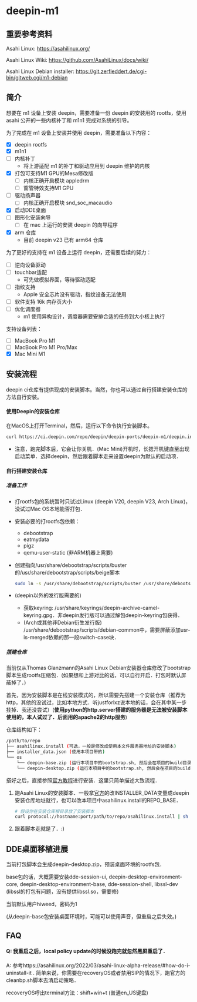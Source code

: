 # deepin-m1

## 重要参考资料

Asahi Linux: https://asahilinux.org/

Asahi Linux Wiki: https://github.com/AsahiLinux/docs/wiki/

Asahi Linux Debian installer: https://git.zerfleddert.de/cgi-bin/gitweb.cgi/m1-debian

## 简介

想要在 m1 设备上安装 deepin，需要准备一份 deepin 的安装用的 rootfs，使用 asahi 公开的一些内核补丁和 m1n1 完成对系统的引导。

为了完成在 m1 设备上安装并使用 deepin，需要准备以下内容：

- [x] deepin rootfs
- [x] m1n1
- [ ] 内核补丁
    - 将上游适配 m1 的补丁和驱动应用到 deepin 维护的内核
- [x] 打包可支持M1 GPU的Mesa修改版
    - [ ] 内核正确开启模块 appledrm
    - [ ] 窗管特效支持M1 GPU
- [ ] 驱动扬声器
    - [ ] 内核正确开启模块 snd_soc_macaudio
- [x] 启动DDE桌面
- [ ] 图形化安装向导
    - [ ] 在 mac 上运行的安装 deepin 的向导程序
- [x] arm 仓库
    - 目前 deepin v23 已有 arm64 仓库

为了更好的支持在 m1 设备上运行 deepin，还需要后续的努力：

- [ ] 逆向设备驱动
- [ ] touchbar适配
    - 可先做模拟界面，等待驱动适配
- [ ] 指纹支持
    - Apple 安全芯片没有驱动，指纹设备无法使用
- [ ] 软件支持 16k 内存页大小
- [ ] 优化调度器
    - m1 使用异构设计，调度器需要安排合适的任务到大小核上执行

支持设备列表：

- [ ] MacBook Pro M1
- [ ] MacBook Pro M1 Pro/Max
- [x] Mac Mini M1

## 安装流程

deepin ci仓库有提供现成的安装脚本。当然，你也可以通过自行搭建安装仓库的方法自行安装。

#### 使用Deepin的安装仓库

在MacOS上打开Terminal，然后，运行以下命令执行安装脚本。

```zsh
curl https://ci.deepin.com/repo/deepin/deepin-ports/deepin-m1/deepin.install | sh
```

- 注意，跑完脚本后，它会让你关机．(Mac Mini)开机时，长摁开机键直至出现启动菜单．选择deepin，然后跟着脚本走来设置deepin为默认的启动项．

#### 自行搭建安装仓库

##### 准备工作

- 打rootfs包的系统暂时只试过Linux (deepin V20, deepin V23, Arch Linux)，没试过Mac OS本地能否打包．

- 安装必要的打rootfs包依赖：

  - debootstrap
  - eatmydata
  - pigz
  - qemu-user-static (非ARM机器上需要)

- 创建指向/usr/share/debootstrap/scripts/buster的/usr/share/debootstrap/scripts/beige脚本

  ```bash
  sudo ln -s /usr/share/debootstrap/scripts/buster /usr/share/debootstrap/scripts/beige
  ```

- (deepin以外的发行版需要的) 

  - 获取keyring: /usr/share/keyrings/deepin-archive-camel-keyring.gpg．非deepin发行版可以通过解包deepin-keyring包获得．
  - (Arch或其他非Debian衍生发行版) /usr/share/debootstrap/scripts/debian-common中，需要屏蔽添加usr-is-merged依赖的那一段switch-case块．

##### 搭建仓库


当前仅从Thomas Glanzmann的Asahi Linux Debian安装器仓库修改了bootstrap脚本生成rootfs压缩包．(如果想和上游对比的话，可以自行开启．打包时默认屏蔽掉了．) 

首先，因为安装脚本是在线安装模式的，所以需要先搭建一个安装仓库（推荐为http，其他的没试过，比如本地方式．听justforlxz说本地的话，会在其中某一步挂掉．我还没尝试）(**使用python的http.server搭建的服务器是无法被安装脚本使用的，本人试过了．后面用的apache2的http服务**)

仓库结构如下：

```bash
/path/to/repo
├── asahilinux.install (可选，一般是修改成使用本文件服务器地址的安装脚本)
├── installer_data.json (使用本项目带的)
└── os
    └── deepin-base.zip (运行本项目中的bootstrap.sh, 然后会在项目的build目录下生成)
    └── deepin-desktop.zip (运行本项目中的bootstrap.sh, 然后会在项目的build目录下生成)
```

搭好之后，直接参照[官方教程](https://asahilinux.org/2022/03/asahi-linux-alpha-release/)进行安装．这里只简单描述大致流程．

1. 跑Asahi Linux的安装脚本．一般拿[官方](https://alx.sh)的改INSTALLER_DATA变量成deepin安装仓库地址就行，也可以改本项目中asahilinux.install的REPO_BASE．

   ``` bash
   # 假设你在安装仓库根目录放了安装脚本
   curl protocol://hostname:port/path/to/repo/asahilinux.install | sh
   ```

2. 跟着脚本走就是了．:)



## DDE桌面移植进展

当前打包脚本会生成deepin-desktop.zip，预装桌面环境的rootfs包．

base包的话，大概需要安装dde-session-ui, deepin-desktop-environment-core, deepin-desktop-environment-base, dde-session-shell, libssl-dev　(libssl的打包有问题，没有提供libssl.so，需要修)

当前默认用户hiweed，密码为1

(从deepin-base包安装桌面环境时，可能可以使用声音，但重启之后失效。)

## FAQ

#### Q: 我重启之后，local policy update的时候没跑完就忽然黑屏重启了．

A: 参考https://asahilinux.org/2022/03/asahi-linux-alpha-release/#how-do-i-uninstall-it . 简单来说，你需要在recoveryOS或者禁用SIP的情况下，跑官方的cleanbp.sh脚本去清启动策略．

recoveryOS呼出terminal方法：shift+win+t (普通en_US键盘)
